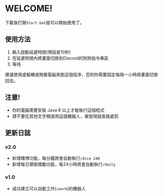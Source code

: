 # WELCOME!
下載後打開<code>Start.bat</code>就可以開始使用了。

## 使用方法
1. 輸入啟動延遲時間(預設是10秒)
2. 在延遲時間內將畫面切換到Discord的狗狗指令專區
3. 等待

建議使用虛擬機或閒置電腦來跑這個程序，否則你需要固定每隔一小時將畫面切換回去。

## 注意!
* 你的電腦需要安裝 Java 8 以上才能執行這個程式
* 請不要在其他文字頻道用這個機器人，被發現就直接處罰

## 更新日誌

### v2.0
* 新增賭博功能，每分鐘將會自動執行<code>/dice 240</code>
* 新增每日領取獎勵功能，每24小時將會自動執行<code>/daily</code>

### v1.0
* 成功建立可以自動工作(<code>/work</code>)的機器人